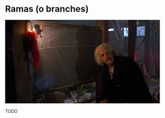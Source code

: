 # Ramas (o branches)

![Volver al futuro, universos paralélos](/recursos/volver-al-futuro-ramas.jpeg)

TODO
